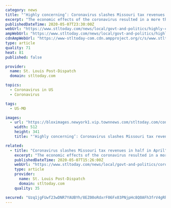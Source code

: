 ```yaml
---
category: news
title: "‘Highly concerning’: Coronavirus slashes Missouri tax revenues in half in April"
excerpt: "The economic effects of the coronavirus resulted in a more than 54% drop in state tax revenues in April, delivering a major blow to Missouri’s budget. At the same time lawmakers are rushing to finish a spending plan for the fiscal year beginning July 1,"
publishedDateTime: 2020-05-07T23:30:00Z
webUrl: "https://www.stltoday.com/news/local/govt-and-politics/highly-concerning-coronavirus-slashes-missouri-tax-revenues-in-half-in-april/article_622dc246-0c3f-535c-aa0d-cb5ede4a955a.html"
ampWebUrl: "https://www.stltoday.com/news/local/govt-and-politics/highly-concerning-coronavirus-slashes-missouri-tax-revenues-in-half-in-april/article_622dc246-0c3f-535c-aa0d-cb5ede4a955a.amp.html"
cdnAmpWebUrl: "https://www-stltoday-com.cdn.ampproject.org/c/s/www.stltoday.com/news/local/govt-and-politics/highly-concerning-coronavirus-slashes-missouri-tax-revenues-in-half-in-april/article_622dc246-0c3f-535c-aa0d-cb5ede4a955a.amp.html"
type: article
quality: 71
heat: 81
published: false

provider:
  name: St. Louis Post-Dispatch
  domain: stltoday.com

topics:
  - Coronavirus in US
  - Coronavirus

tags:
  - US-MO

images:
  - url: "https://bloximages.newyork1.vip.townnews.com/stltoday.com/content/tncms/assets/v3/editorial/2/1a/21ade313-4132-57ef-b1db-673d14ee1077/5eb1f596cb761.image.jpg"
    width: 512
    height: 341
    title: "‘Highly concerning’: Coronavirus slashes Missouri tax revenues in half in April"

related:
  - title: "Coronavirus slashes Missouri tax revenues in half in April"
    excerpt: "The economic effects of the coronavirus resulted in a more than 54% drop in state tax revenues in April, dealing an expected blow to Missouri’s budget. At the same time lawmakers are rushing to finish a spending plan for the fiscal year beginning July 1,"
    publishedDateTime: 2020-05-07T15:26:00Z
    webUrl: "https://www.stltoday.com/news/local/govt-and-politics/coronavirus-slashes-missouri-tax-revenues-in-half-in-april/article_622dc246-0c3f-535c-aa0d-cb5ede4a955a.html"
    type: article
    provider:
      name: St. Louis Post-Dispatch
      domain: stltoday.com
    quality: 35

secured: "Uzq1jgFUwf23wDNR7YAUBYh/8EZ00oRdxrF06Fx03PNjpHc8Q0AFh3frV4gRhJL9g+NzlRkTSKctL3WDneOWP7YhYe/zbdes0H5zkCi+c2domp3v4vKjR8FyX19LnF5gbsSeR28uK+U2XLrDfA1IWsVEv8k1w8UmUu51DFpq07CIcC+XuE74PIUNXrRt1Tmb7Om8YlYEBnAhJtlCl75bQxGdLgIft3x/KYl6LC3BbUq3IM5GhBHA+w89xiW1hf+pm3a0TkgZcgrOd4lJQnWAfl+o2hxayE+MYehQoGaSkvv5HMCpPXSCXq740jhoWE+yeckP3GvEn/VBWX6Ij6PTRpGpyTiYICBrQYrNhGrPAQKMfx4CbHYWRjBbGHpfluyIrv/RZngPDVQRfmMo3br5oJHT6E8ixQuumPL4H7y7mA+oTHJLQ0M3KD/C86q6XUxddtTbbqlvO85ebYdIs8qRdzfJDbslDBzz98Ac40xOxBg=;LeqT31/TrLzTPES7xkCJsA=="
---
```


